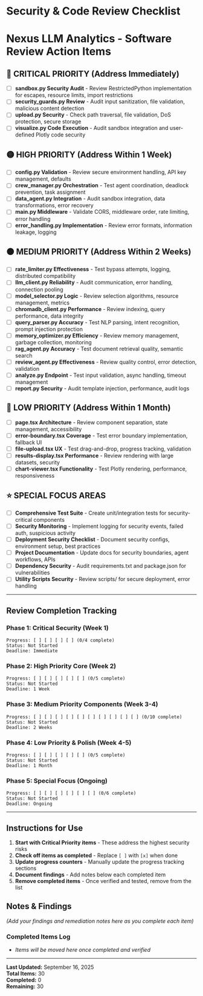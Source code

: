 # Security & Code Review Checklist
# Nexus LLM Analytics - Software Review Action Items

## 🔴 CRITICAL PRIORITY (Address Immediately)
- [ ] **sandbox.py Security Audit** - Review RestrictedPython implementation for escapes, resource limits, import restrictions
- [ ] **security_guards.py Review** - Audit input sanitization, file validation, malicious content detection  
- [ ] **upload.py Security** - Check path traversal, file validation, DoS protection, secure storage
- [ ] **visualize.py Code Execution** - Audit sandbox integration and user-defined Plotly code security

## 🟡 HIGH PRIORITY (Address Within 1 Week)
- [ ] **config.py Validation** - Review secure environment handling, API key management, defaults
- [ ] **crew_manager.py Orchestration** - Test agent coordination, deadlock prevention, task assignment
- [ ] **data_agent.py Integration** - Audit sandbox integration, data transformations, error recovery  
- [ ] **main.py Middleware** - Validate CORS, middleware order, rate limiting, error handling
- [ ] **error_handling.py Implementation** - Review error formats, information leakage, logging

## 🟠 MEDIUM PRIORITY (Address Within 2 Weeks)
- [ ] **rate_limiter.py Effectiveness** - Test bypass attempts, logging, distributed compatibility
- [ ] **llm_client.py Reliability** - Audit communication, error handling, connection pooling
- [ ] **model_selector.py Logic** - Review selection algorithms, resource management, metrics
- [ ] **chromadb_client.py Performance** - Review indexing, query performance, data integrity
- [ ] **query_parser.py Accuracy** - Test NLP parsing, intent recognition, prompt injection protection
- [ ] **memory_optimizer.py Efficiency** - Review memory management, garbage collection, monitoring
- [ ] **rag_agent.py Accuracy** - Test document retrieval quality, semantic search
- [ ] **review_agent.py Effectiveness** - Review quality control, error detection, validation
- [ ] **analyze.py Endpoint** - Test input validation, async handling, timeout management
- [ ] **report.py Security** - Audit template injection, performance, audit logs

## 🔵 LOW PRIORITY (Address Within 1 Month)  
- [ ] **page.tsx Architecture** - Review component separation, state management, accessibility
- [ ] **error-boundary.tsx Coverage** - Test error boundary implementation, fallback UI
- [ ] **file-upload.tsx UX** - Test drag-and-drop, progress tracking, validation
- [ ] **results-display.tsx Performance** - Review rendering with large datasets, security
- [ ] **chart-viewer.tsx Functionality** - Test Plotly rendering, performance, responsiveness

## ⭐ SPECIAL FOCUS AREAS
- [ ] **Comprehensive Test Suite** - Create unit/integration tests for security-critical components
- [ ] **Security Monitoring** - Implement logging for security events, failed auth, suspicious activity
- [ ] **Deployment Security Checklist** - Document security configs, environment setup, best practices
- [ ] **Project Documentation** - Update docs for security boundaries, agent workflows, APIs
- [ ] **Dependency Security** - Audit requirements.txt and package.json for vulnerabilities
- [ ] **Utility Scripts Security** - Review scripts/ for secure deployment, error handling

---

## Review Completion Tracking

### Phase 1: Critical Security (Week 1)
```
Progress: [ ] [ ] [ ] [ ] (0/4 complete)
Status: Not Started
Deadline: Immediate
```

### Phase 2: High Priority Core (Week 2)  
```
Progress: [ ] [ ] [ ] [ ] [ ] (0/5 complete)
Status: Not Started  
Deadline: 1 Week
```

### Phase 3: Medium Priority Components (Week 3-4)
```
Progress: [ ] [ ] [ ] [ ] [ ] [ ] [ ] [ ] [ ] [ ] (0/10 complete)
Status: Not Started
Deadline: 2 Weeks  
```

### Phase 4: Low Priority & Polish (Week 4-5)
```
Progress: [ ] [ ] [ ] [ ] [ ] (0/5 complete)
Status: Not Started
Deadline: 1 Month
```

### Phase 5: Special Focus (Ongoing)
```
Progress: [ ] [ ] [ ] [ ] [ ] [ ] (0/6 complete)  
Status: Not Started
Deadline: Ongoing
```

---

## Instructions for Use

1. **Start with Critical Priority items** - These address the highest security risks
2. **Check off items as completed** - Replace `[ ]` with `[x]` when done
3. **Update progress counters** - Manually update the progress tracking sections
4. **Document findings** - Add notes below each completed item
5. **Remove completed items** - Once verified and tested, remove from the list

## Notes & Findings
*(Add your findings and remediation notes here as you complete each item)*

### Completed Items Log
- *Items will be moved here once completed and verified*

---

**Last Updated:** September 16, 2025  
**Total Items:** 30  
**Completed:** 0  
**Remaining:** 30